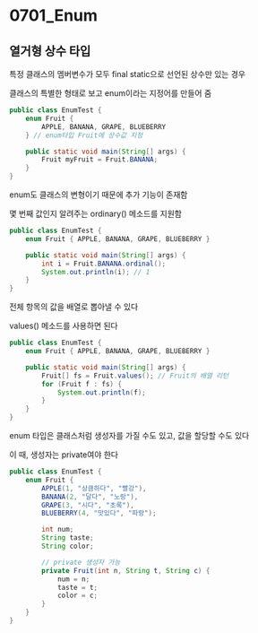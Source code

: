 # 0701_Enum

## 열거형 상수 타입

특정 클래스의 멤버변수가 모두 final static으로 선언된 상수만 있는 경우

클래스의 특별한 형태로 보고 enum이라는 지정어를 만들어 줌

``` java
public class EnumTest {
    enum Fruit {
        APPLE, BANANA, GRAPE, BLUEBERRY
    } // enum타입 Fruit에 상수값 지정

    public static void main(String[] args) {
        Fruit myFruit = Fruit.BANANA;
    }
}
```

enum도 클래스의 변형이기 때문에 추가 기능이 존재함

몇 번째 값인지 알려주는 ordinary() 메소드를 지원함

``` java
public class EnumTest {
    enum Fruit { APPLE, BANANA, GRAPE, BLUEBERRY }

    public static void main(String[] args) {
        int i = Fruit.BANANA.ordinal();
        System.out.println(i); // 1
    }
}
```
전체 항목의 값을 배열로 뽑아낼 수 있다

values() 메소드를 사용하면 된다

``` java
public class EnumTest {
    enum Fruit { APPLE, BANANA, GRAPE, BLUEBERRY }

    public static void main(String[] args) {
        Fruit[] fs = Fruit.values(); // Fruit의 배열 리턴
        for (Fruit f : fs) {
            System.out.println(f);
        }
    }
}
```
enum 타입은 클래스처럼 생성자를 가질 수도 있고, 값을 할당할 수도 있다

이 때, 생성자는 private여야 한다

``` java
public class EnumTest {
    enum Fruit {
        APPLE(1, "상큼하다", "빨강"),
        BANANA(2, "달다", "노랑"),
        GRAPE(3, "시다", "초록"),
        BLUEBERRY(4, "맛있다", "파랑");

        int num;
        String taste;
        String color;

        // private 생성자 가능
        private Fruit(int n, String t, String c) {
            num = n;
            taste = t;
            color = c;
        }
    }
}
```